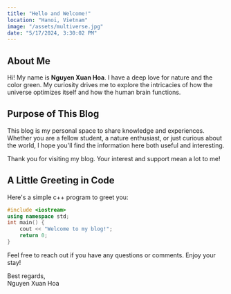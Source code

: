 ```yaml
---
title: "Hello and Welcome!"
location: "Hanoi, Vietnam"
image: "/assets/multiverse.jpg"
date: "5/17/2024, 3:30:02 PM"
---
```


## About Me

Hi! My name is **Nguyen Xuan Hoa**. I have a deep love for nature and the color green. My curiosity drives me to explore the intricacies of how the universe optimizes itself and how the human brain functions.

## Purpose of This Blog

This blog is my personal space to share knowledge and experiences. Whether you are a fellow student, a nature enthusiast, or just curious about the world, I hope you'll find the information here both useful and interesting.

Thank you for visiting my blog. Your interest and support mean a lot to me!

## A Little Greeting in Code

Here's a simple c++ program to greet you:

```cpp
#include <iostream>
using namespace std;
int main() {
	cout << "Welcome to my blog!";
	return 0;
}

```

Feel free to reach out if you have any questions or comments. Enjoy your stay!

Best regards,  
Nguyen Xuan Hoa